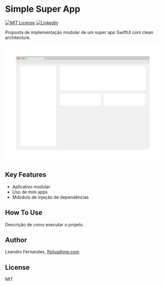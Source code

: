 # Simple Super App

[![MIT License][license-shield]][license-url]
[![LinkedIn][linkedin-shield]][linkedin-url]

Proposta de implementação modular de um super app SwiftUI com clean architecture.

![screenshot](https://github.com/lfsilva/simplesuperapp/blob/main/docs/imgs/screenshot.png)

## Key Features

* Aplicativo modular
* Uso de mini apps
* Mdódulo de injeção de dependências

## How To Use

Descrição de como executar o projeto.

## Author

Leandro Fernandes, lfsilva@me.com

## License

MIT

<!-- markdown reference style and links -->
[license-shield]: https://img.shields.io/github/license/othneildrew/Best-README-Template.svg
[license-url]: https://github.com/othneildrew/Best-README-Template/blob/master/LICENSE.txt
[linkedin-shield]: https://img.shields.io/badge/-LinkedIn-blue.svg
[linkedin-url]: https://www.linkedin.com/in/lsilvabr/